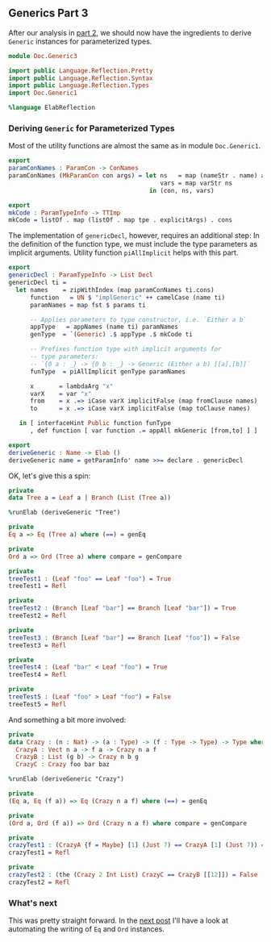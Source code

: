 ## Generics Part 3

After our analysis in [part 2](Generic2.md), we should now have
the ingredients to derive `Generic` instances for parameterized
types.

```idris
module Doc.Generic3

import public Language.Reflection.Pretty
import public Language.Reflection.Syntax
import public Language.Reflection.Types
import Doc.Generic1

%language ElabReflection

```

### Deriving `Generic` for Parameterized Types

Most of the utility functions are almost the same as
in module `Doc.Generic1`.

```idris
export
paramConNames : ParamCon -> ConNames
paramConNames (MkParamCon con args) = let ns   = map (nameStr . name) args
                                          vars = map varStr ns
                                       in (con, ns, vars)

export
mkCode : ParamTypeInfo -> TTImp
mkCode = listOf . map (listOf . map tpe . explicitArgs) . cons
```

The implementation of `genericDecl`, however, requires an
additional step: In the definition of the function type,
we must include the type parameters as implicit arguments.
Utility function `piAllImplicit` helps with this part.

```idris
export
genericDecl : ParamTypeInfo -> List Decl
genericDecl ti =
  let names    = zipWithIndex (map paramConNames ti.cons)
      function   = UN $ "implGeneric" ++ camelCase (name ti)
      paramNames = map fst $ params ti

      -- Applies parameters to type constructor, i.e. `Either a b`
      appType   = appNames (name ti) paramNames
      genType  = `(Generic) .$ appType .$ mkCode ti

      -- Prefixes function type with implicit arguments for
      -- type parameters:
      -- `{0 a : _} -> {0 b : _} -> Generic (Either a b) [[a],[b]]`
      funType  = piAllImplicit genType paramNames

      x       = lambdaArg "x"
      varX    = var "x"
      from    = x .=> iCase varX implicitFalse (map fromClause names)
      to      = x .=> iCase varX implicitFalse (map toClause names)

   in [ interfaceHint Public function funType
      , def function [ var function .= appAll mkGeneric [from,to] ] ]

export
deriveGeneric : Name -> Elab ()
deriveGeneric name = getParamInfo' name >>= declare . genericDecl
```

OK, let's give this a spin:

```idris
private
data Tree a = Leaf a | Branch (List (Tree a))

%runElab (deriveGeneric "Tree")

private
Eq a => Eq (Tree a) where (==) = genEq

private
Ord a => Ord (Tree a) where compare = genCompare

private
treeTest1 : (Leaf "foo" == Leaf "foo") = True
treeTest1 = Refl

private
treeTest2 : (Branch [Leaf "bar"] == Branch [Leaf "bar"]) = True
treeTest2 = Refl

private
treeTest3 : (Branch [Leaf "bar"] == Branch [Leaf "foo"]) = False
treeTest3 = Refl

private
treeTest4 : (Leaf "bar" < Leaf "foo") = True
treeTest4 = Refl

private
treeTest5 : (Leaf "foo" > Leaf "foo") = False
treeTest5 = Refl
```

And something a bit more involved:

```idris
private
data Crazy : (n : Nat) -> (a : Type) -> (f : Type -> Type) -> Type where
  CrazyA : Vect n a -> f a -> Crazy n a f
  CrazyB : List (g b) -> Crazy n b g
  CrazyC : Crazy foo bar baz

%runElab (deriveGeneric "Crazy")

private
(Eq a, Eq (f a)) => Eq (Crazy n a f) where (==) = genEq

private
(Ord a, Ord (f a)) => Ord (Crazy n a f) where compare = genCompare

private
crazyTest1 : (CrazyA {f = Maybe} [1] (Just 7) == CrazyA [1] (Just 7)) = True
crazyTest1 = Refl

private
crazyTest2 : (the (Crazy 2 Int List) CrazyC == CrazyB [[12]]) = False
crazyTest2 = Refl
```

### What's next

This was pretty straight forward. In the [next post](Generic4.md) I'll
have a look at
automating the writing of `Eq` and `Ord` instances.
